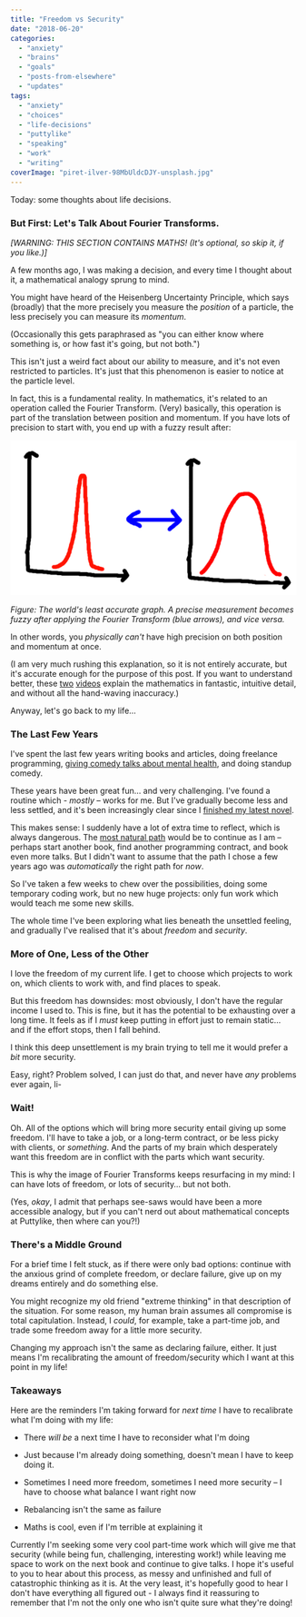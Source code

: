 ```yaml
---
title: "Freedom vs Security"
date: "2018-06-20"
categories: 
  - "anxiety"
  - "brains"
  - "goals"
  - "posts-from-elsewhere"
  - "updates"
tags: 
  - "anxiety"
  - "choices"
  - "life-decisions"
  - "puttylike"
  - "speaking"
  - "work"
  - "writing"
coverImage: "piret-ilver-98MbUldcDJY-unsplash.jpg"
---
```


Today: some thoughts about life decisions.

### But First: Let's Talk About Fourier Transforms.

<!--more-->

_\[WARNING: THIS SECTION CONTAINS MATHS! (It's optional, so skip it, if you like.)\]_

A few months ago, I was making a decision, and every time I thought about it, a mathematical analogy sprung to mind.

You might have heard of the Heisenberg Uncertainty Principle, which says (broadly) that the more precisely you measure the _position_ of a particle, the less precisely you can measure its _momentum_.

(Occasionally this gets paraphrased as "you can either know where something is, or how fast it's going, but not both.")

This isn't just a weird fact about our ability to measure, and it's not even restricted to particles. It's just that this phenomenon is easier to notice at the particle level.

In fact, this is a fundamental reality. In mathematics, it's related to an operation called the Fourier Transform. (Very) basically, this operation is part of the translation between position and momentum. If you have lots of precision to start with, you end up with a fuzzy result after:

![](images/fourier.png)

_Figure: The world's least accurate graph. A precise measurement becomes fuzzy after applying the Fourier Transform (blue arrows), and vice versa._

In other words, you _physically can't_ have high precision on both position and momentum at once.

(I am very much rushing this explanation, so it is not entirely accurate, but it's accurate enough for the purpose of this post. If you want to understand better, these [two](https://www.youtube.com/watch?v=spUNpyF58BY) [videos](https://www.youtube.com/watch?v=MBnnXbOM5S4) explain the mathematics in fantastic, intuitive detail, and without all the hand-waving inaccuracy.)

Anyway, let's go back to my life…

### The Last Few Years

I've spent the last few years writing books and articles, doing freelance programming, [giving comedy talks about mental health](http://bit.ly/custardTED), and doing standup comedy.

These years have been great fun… and very challenging. I've found a routine which - _mostly_ – works for me. But I've gradually become less and less settled, and it's been increasingly clear since I [finished my latest novel](https://puttylike.com/filling-the-gap-after-a-big-project-ends/).

This makes sense: I suddenly have a lot of extra time to reflect, which is always dangerous. The [most natural path](https://puttylike.com/i-do-therefore-i-am/) would be to continue as I am – perhaps start another book, find another programming contract, and book even more talks. But I didn't want to assume that the path I chose a few years ago was _automatically_ the right path for _now_.

So I've taken a few weeks to chew over the possibilities, doing some temporary coding work, but no new huge projects: only fun work which would teach me some new skills.

The whole time I've been exploring what lies beneath the unsettled feeling, and gradually I've realised that it's about _freedom_ and _security_.

### More of One, Less of the Other

I love the freedom of my current life. I get to choose which projects to work on, which clients to work with, and find places to speak.

But this freedom has downsides: most obviously, I don't have the regular income I used to. This is fine, but it has the potential to be exhausting over a long time. It feels as if I _must_ keep putting in effort just to remain static… and if the effort stops, then I fall behind.

I think this deep unsettlement is my brain trying to tell me it would prefer a _bit_ more security.

Easy, right? Problem solved, I can just do that, and never have _any_ problems ever again, li-

### Wait!

Oh. All of the options which will bring more security entail giving up some freedom. I'll have to take a job, or a long-term contract, or be less picky with clients, or _something_. And the parts of my brain which desperately want this freedom are in conflict with the parts which want security.

This is why the image of Fourier Transforms keeps resurfacing in my mind: I can have lots of freedom, or lots of security… but not both.

(Yes, _okay_, I admit that perhaps see-saws would have been a more accessible analogy, but if you can't nerd out about mathematical concepts at Puttylike, then where can you?!)

### There's a Middle Ground

For a brief time I felt stuck, as if there were only bad options: continue with the anxious grind of complete freedom, or declare failure, give up on my dreams entirely and do something else.

You might recognize my old friend "extreme thinking" in that description of the situation. For some reason, my human brain assumes all compromise is total capitulation. Instead, I _could_, for example, take a part-time job, and trade some freedom away for a little more security.

Changing my approach isn't the same as declaring failure, either. It just means I'm recalibrating the amount of freedom/security which I want at this point in my life!

### Takeaways

Here are the reminders I'm taking forward for _next time_ I have to recalibrate what I'm doing with my life:

- There _will be_ a next time I have to reconsider what I'm doing

- Just because I'm already doing something, doesn't mean I have to keep doing it.

- Sometimes I need more freedom, sometimes I need more security – I have to choose what balance I want right now

- Rebalancing isn't the same as failure

- Maths is cool, even if I'm terrible at explaining it

Currently I'm seeking some very cool part-time work which will give me that security (while being fun, challenging, interesting work!) while leaving me space to work on the next book and continue to give talks. I hope it's useful to you to hear about this process, as messy and unfinished and full of catastrophic thinking as it is. At the very least, it's hopefully good to hear I don't have everything all figured out - I always find it reassuring to remember that I'm not the only one who isn't quite sure what they're doing!
